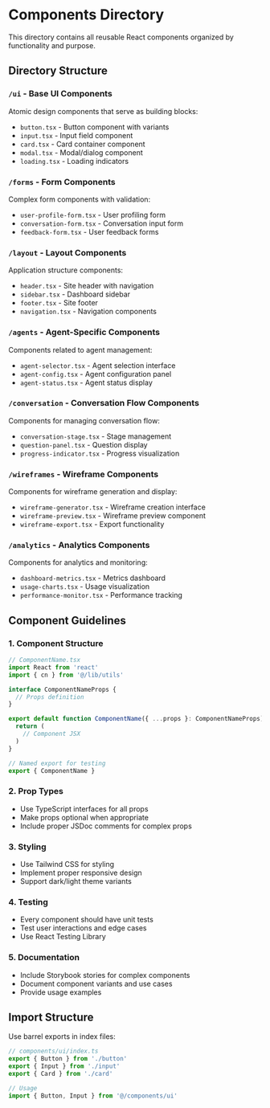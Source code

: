# Components Directory

This directory contains all reusable React components organized by functionality and purpose.

## Directory Structure

### `/ui` - Base UI Components
Atomic design components that serve as building blocks:
- `button.tsx` - Button component with variants
- `input.tsx` - Input field component
- `card.tsx` - Card container component
- `modal.tsx` - Modal/dialog component
- `loading.tsx` - Loading indicators

### `/forms` - Form Components
Complex form components with validation:
- `user-profile-form.tsx` - User profiling form
- `conversation-form.tsx` - Conversation input form
- `feedback-form.tsx` - User feedback forms

### `/layout` - Layout Components
Application structure components:
- `header.tsx` - Site header with navigation
- `sidebar.tsx` - Dashboard sidebar
- `footer.tsx` - Site footer
- `navigation.tsx` - Navigation components

### `/agents` - Agent-Specific Components
Components related to agent management:
- `agent-selector.tsx` - Agent selection interface
- `agent-config.tsx` - Agent configuration panel
- `agent-status.tsx` - Agent status display

### `/conversation` - Conversation Flow Components
Components for managing conversation flow:
- `conversation-stage.tsx` - Stage management
- `question-panel.tsx` - Question display
- `progress-indicator.tsx` - Progress visualization

### `/wireframes` - Wireframe Components
Components for wireframe generation and display:
- `wireframe-generator.tsx` - Wireframe creation interface
- `wireframe-preview.tsx` - Wireframe preview component
- `wireframe-export.tsx` - Export functionality

### `/analytics` - Analytics Components
Components for analytics and monitoring:
- `dashboard-metrics.tsx` - Metrics dashboard
- `usage-charts.tsx` - Usage visualization
- `performance-monitor.tsx` - Performance tracking

## Component Guidelines

### 1. Component Structure
```typescript
// ComponentName.tsx
import React from 'react'
import { cn } from '@/lib/utils'

interface ComponentNameProps {
  // Props definition
}

export default function ComponentName({ ...props }: ComponentNameProps) {
  return (
    // Component JSX
  )
}

// Named export for testing
export { ComponentName }
```

### 2. Prop Types
- Use TypeScript interfaces for all props
- Make props optional when appropriate
- Include proper JSDoc comments for complex props

### 3. Styling
- Use Tailwind CSS for styling
- Implement proper responsive design
- Support dark/light theme variants

### 4. Testing
- Every component should have unit tests
- Test user interactions and edge cases
- Use React Testing Library

### 5. Documentation
- Include Storybook stories for complex components
- Document component variants and use cases
- Provide usage examples

## Import Structure

Use barrel exports in index files:

```typescript
// components/ui/index.ts
export { Button } from './button'
export { Input } from './input'
export { Card } from './card'

// Usage
import { Button, Input } from '@/components/ui'
``` 